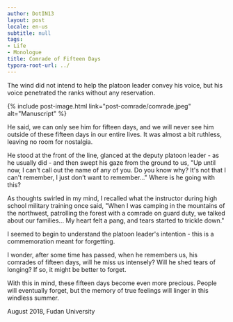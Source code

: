 ```yaml
---
author: DotIN13
layout: post
locale: en-us
subtitle: null
tags:
- Life
- Monologue
title: Comrade of Fifteen Days
typora-root-url: ../
---
```


The wind did not intend to help the platoon leader convey his voice, but his voice penetrated the ranks without any reservation.

{% include post-image.html link="post-comrade/comrade.jpeg" alt="Manuscript" %}

He said, we can only see him for fifteen days, and we will never see him outside of these fifteen days in our entire lives. It was almost a bit ruthless, leaving no room for nostalgia.

He stood at the front of the line, glanced at the deputy platoon leader - as he usually did - and then swept his gaze from the ground to us, "Up until now, I can't call out the name of any of you. Do you know why? It's not that I can't remember, I just don’t want to remember..." Where is he going with this?

As thoughts swirled in my mind, I recalled what the instructor during high school military training once said, "When I was camping in the mountains of the northwest, patrolling the forest with a comrade on guard duty, we talked about our families... My heart felt a pang, and tears started to trickle down."

I seemed to begin to understand the platoon leader's intention - this is a commemoration meant for forgetting.

I wonder, after some time has passed, when he remembers us, his comrades of fifteen days, will he miss us intensely? Will he shed tears of longing? If so, it might be better to forget.

With this in mind, these fifteen days become even more precious. People will eventually forget, but the memory of true feelings will linger in this windless summer.

August 2018, Fudan University
